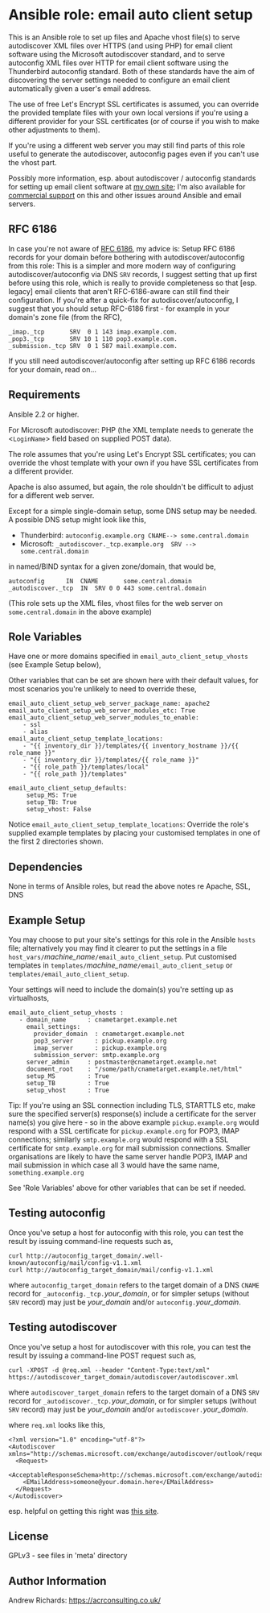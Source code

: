 Ansible role: email auto client setup
=====================================

This is an Ansible role to set up files and Apache vhost file(s) to serve autodiscover XML
files over HTTPS (and using PHP) for email client software using the Microsoft autodiscover
standard, and to serve autoconfig XML files over HTTP for email client software using the
Thunderbird autoconfig standard. Both of these standards have the aim of discovering the
server settings needed to configure an email client automatically given a user's email address.

The use of free Let's Encrypt SSL certificates is assumed, you can override the provided
template files with your own local versions if you're using a different provider for your
SSL certificates (or of course if you wish to make other adjustments to them).

If you're using a different web server you may still find parts of this role useful
to generate the autodiscover, autoconfig pages even if you can't use the vhost part.

Possibly more information, esp. about autodiscover / autoconfig standards for setting
up email client software at [my own site](https://free.acrconsulting.co.uk/); I'm also
available for [commercial support](https://www.acrconsulting.co.uk/) on this and other
issues around Ansible and email servers.

RFC 6186
--------

In case you're not aware of [RFC 6186](https://tools.ietf.org/html/rfc6186), my advice
is: Setup RFC 6186 records for your domain before bothering with autodiscover/autoconfig
from this role: This is a simpler and more modern way of configuring
autodiscover/autoconfig via DNS ``SRV`` records, I suggest setting that up first
before using this role, which is really to provide completeness so that [esp. legacy]
email clients that aren't RFC-6186-aware can still find their configuration. If you're
after a quick-fix for autodiscover/autoconfig, I suggest that you should setup RFC-6186
first - for example in your domain's zone file (from the RFC),

    _imap._tcp       SRV  0 1 143 imap.example.com.
    _pop3._tcp       SRV 10 1 110 pop3.example.com.
    _submission._tcp SRV  0 1 587 mail.example.com.

If you still need autodiscover/autoconfig after setting up RFC 6186 records for your
domain, read on...

Requirements
------------

Ansible 2.2 or higher.

For Microsoft autodiscover: PHP (the XML template needs to generate the &lt;``LoginName``&gt; field
based on supplied POST data).

The role assumes that you're using Let's Encrypt SSL certificates; you can override the vhost template
with your own if you have SSL certificates from a different provider.

Apache is also assumed, but again, the role shouldn't be difficult to adjust for a different web server.

Except for a simple single-domain setup, some DNS setup may be needed. A possible DNS setup might look like this,

 - Thunderbird:       ``autoconfig.example.org CNAME--> some.central.domain``
 - Microsoft: ``_autodiscover._tcp.example.org  SRV --> some.central.domain``

in named/BIND syntax for a given zone/domain, that would be,

    autoconfig		IN	CNAME		some.central.domain
    _autodiscover._tcp	IN	SRV	0 0 443	some.central.domain

(This role sets up the XML files, vhost files for the web server on ``some.central.domain`` in the above example)

Role Variables
--------------

Have one or more domains specified in ``email_auto_client_setup_vhosts`` (see Example Setup below),

Other variables that can be set are shown here with their default values,
for most scenarios you're unlikely to need to override these,

    email_auto_client_setup_web_server_package_name: apache2
    email_auto_client_setup_web_server_modules_etc: True
    email_auto_client_setup_web_server_modules_to_enable:
        - ssl
        - alias
    email_auto_client_setup_template_locations:
        - "{{ inventory_dir }}/templates/{{ inventory_hostname }}/{{ role_name }}"
        - "{{ inventory_dir }}/templates/{{ role_name }}"
        - "{{ role_path }}/templates/local"
        - "{{ role_path }}/templates"

    email_auto_client_setup_defaults:
         setup_MS: True
         setup_TB: True
         setup_vhost: False

Notice ``email_auto_client_setup_template_locations``: Override the role's supplied example
templates by placing your customised templates in one of the first 2 directories shown.

Dependencies
------------

None in terms of Ansible roles, but read the above notes re Apache, SSL, DNS

Example Setup
----------------

You may choose to put your site's settings for this role in the Ansible ``hosts`` file;
alternatively you may find it clearer to put the settings in a file
``host_vars/``*machine_name*``/email_auto_client_setup``. Put customised templates in
``templates/``*machine_name*``/email_auto_client_setup`` or ``templates/email_auto_client_setup``.

Your settings will need to include the domain(s) you're setting up as virtualhosts,

    email_auto_client_setup_vhosts :
       - domain_name      : cnametarget.example.net
         email_settings:
           provider_domain  : cnametarget.example.net
           pop3_server      : pickup.example.org
           imap_server      : pickup.example.org
           submission_server: smtp.example.org
         server_admin     : postmaster@cnametarget.example.net
         document_root    : "/some/path/cnametarget.example.net/html"
         setup_MS         : True
         setup_TB         : True
         setup_vhost      : True

Tip: If you're using an SSL connection including TLS, STARTTLS etc, make
sure the specified server(s) response(s) include a certificate for the
server name(s) you give here - so in the above example ``pickup.example.org``
would respond with a SSL certificate for ``pickup.example.org`` for POP3,
IMAP connections; similarly ``smtp.example.org`` would respond with a SSL
certificate for ``smtp.example.org`` for mail submission connections. Smaller
organisations are likely to have the same server handle POP3, IMAP and mail
submission in which case all 3 would have the same name, ``something.example.org``

See 'Role Variables' above for other variables that can be set if needed.

Testing autoconfig
------------------

Once you've setup a host for autoconfig with this role, you can test the result by issuing command-line requests such as,

    curl http://autoconfig_target_domain/.well-known/autoconfig/mail/config-v1.1.xml
    curl http://autoconfig_target_domain/mail/config-v1.1.xml

where ``autoconfig_target_domain`` refers to the target domain of a DNS ``CNAME`` record
for ``_autoconfig._tcp.``*your_domain*, or for simpler setups (without ``SRV`` record)
may just be *your_domain* and/or ``autoconfig.``*your_domain*.

Testing autodiscover
--------------------

Once you've setup a host for autodiscover with this role, you can test the result by issuing a command-line POST request such as,

    curl -XPOST -d @req.xml --header "Content-Type:text/xml" https://autodiscover_target_domain/autodiscover/autodiscover.xml

where ``autodiscover_target_domain`` refers to the target domain of a DNS ``SRV`` record
for ``_autodiscover._tcp.``*your_domain*, or for simpler setups (without ``SRV`` record)
may just be *your_domain* and/or ``autodiscover.``*your_domain*.

where ``req.xml`` looks like this,

    <?xml version="1.0" encoding="utf-8"?>
    <Autodiscover xmlns="http://schemas.microsoft.com/exchange/autodiscover/outlook/requestschema/2006">
      <Request>
        <AcceptableResponseSchema>http://schemas.microsoft.com/exchange/autodiscover/outlook/responseschema/2006a</AcceptableResponseSchema>
        <EMailAddress>someone@your.domain.here</EMailAddress>
      </Request>
    </Autodiscover>

esp. helpful on getting this right was [this site](https://github.com/jeroenj/autodiscover).

License
-------

GPLv3 - see files in 'meta' directory

Author Information
------------------

Andrew Richards: https://acrconsulting.co.uk/
